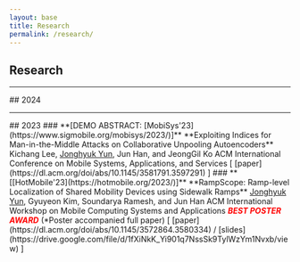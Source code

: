 ```yaml
---
layout: base
title: Research
permalink: /research/
---
```

## Research 

<!-- Add Line -->
<hr> 
## 2024
<!-- ..................................................................................................................................... -->
<!-- ### **[Under Review]** **Anonymized Paper**  
<u>Jonghyuk Yun</u>, Kyoosik Lee, Kichang Lee, Bangjie Sun, Jaeho Jeon, Jeonggil Ko, Inseok Hwang, and Jun Han  
ACM International Conference on Mobile Systems, Applications, and Services   -->
<!-- ..................................................................................................................................... -->
<!-- ..................................................................................................................................... -->
<!-- ### **[Under Review]** **Anonymized Paper**  
Kichang Lee, <u>Jonghyuk Yun</u>, Jun Han and Jeonggil Ko  
ACM International Joint Conference on Pervasive and Ubiquitous Computing -->
<!-- ..................................................................................................................................... -->

<!-- Add Line -->
<hr> 
## 2023
<!-- ..................................................................................................................................... -->
### **[DEMO ABSTRACT: [MobiSys'23](https://www.sigmobile.org/mobisys/2023/)]** **Exploiting Indices for Man-in-the-Middle Attacks on Collaborative Unpooling Autoencoders**  
Kichang Lee, <u>Jonghyuk Yun</u>, Jun Han, and JeongGil Ko  
ACM International Conference on Mobile Systems, Applications, and Services  
[ [paper](https://dl.acm.org/doi/abs/10.1145/3581791.3597291) ]
<!-- ..................................................................................................................................... -->
<!-- ..................................................................................................................................... -->
### **[[HotMobile'23](https://hotmobile.org/2023/)]** **RampScope: Ramp-level Localization of Shared Mobility Devices using Sidewalk Ramps**  
<u>Jonghyuk Yun</u>, Gyuyeon Kim, Soundarya Ramesh, and Jun Han  
ACM International Workshop on Mobile Computing Systems and Applications  
<span style="color: red;"><strong><em>BEST POSTER AWARD</em></strong></span> (*Poster accompanied full paper)  
[ [paper](https://dl.acm.org/doi/abs/10.1145/3572864.3580334) / [slides](https://drive.google.com/file/d/1fXiNkK_Yi901q7NssSk9TylWzYm1Nvxb/view) ] 
<!-- ..................................................................................................................................... -->